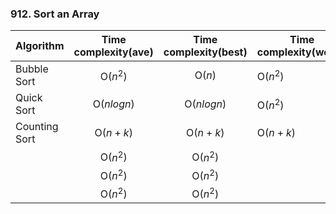 ### 912. Sort an Array

| Algorithm     | Time complexity(ave) | Time complexity(best) | Time complexity(worst) | Space complexity |
| ------------- | :------------------: | :-------------------: | ---------------------- | ---------------- |
| Bubble Sort   |       O($n^2$)       |        O($n$)         | O($n^2$)               | O(1)             |
| Quick Sort    |      O($nlogn$)      |      O($nlogn$)       | O($n^2$)               | O($nlogn$)       |
| Counting Sort |       O($n+k$)       |       O($n+k$)        | O($n+k$)               | O($n+k$)         |
|               |       O($n^2$)       |       O($n^2$)        |                        |                  |
|               |       O($n^2$)       |       O($n^2$)        |                        |                  |
|               |       O($n^2$)       |       O($n^2$)        |                        |                  |

